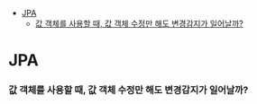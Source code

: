 <!-- TOC -->
* [JPA](#jpa)
    * [값 객체를 사용할 때, 값 객체 수정만 해도 변경감지가 일어날까?](#값-객체를-사용할-때-값-객체-수정만-해도-변경감지가-일어날까-)
<!-- TOC -->

# JPA

### 값 객체를 사용할 때, 값 객체 수정만 해도 변경감지가 일어날까? 
 